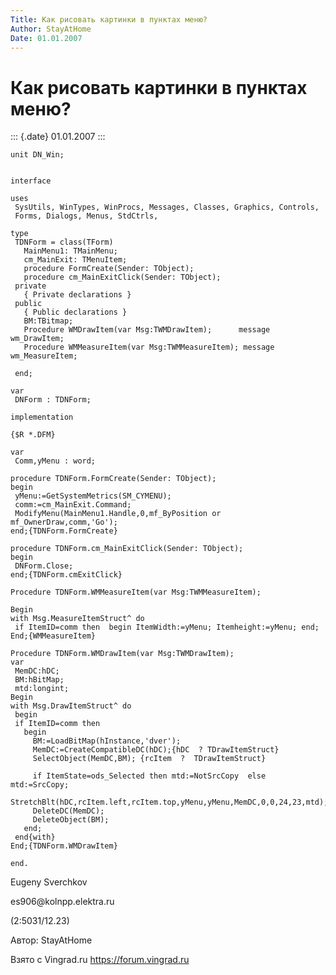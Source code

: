 ```yaml
---
Title: Как рисовать картинки в пунктах меню?
Author: StayAtHome
Date: 01.01.2007
---
```



Как рисовать картинки в пунктах меню?
=====================================

::: {.date}
01.01.2007
:::

    unit DN_Win;

     
    interface
     
    uses
     SysUtils, WinTypes, WinProcs, Messages, Classes, Graphics, Controls,
     Forms, Dialogs, Menus, StdCtrls,
     
    type
     TDNForm = class(TForm)
       MainMenu1: TMainMenu;
       cm_MainExit: TMenuItem;
       procedure FormCreate(Sender: TObject);
       procedure cm_MainExitClick(Sender: TObject);
     private
       { Private declarations }
     public
       { Public declarations }
       BM:TBitmap;
       Procedure WMDrawItem(var Msg:TWMDrawItem);      message wm_DrawItem;
       Procedure WMMeasureItem(var Msg:TWMMeasureItem); message
    wm_MeasureItem;
     
     end;
     
    var
     DNForm : TDNForm;
     
    implementation
     
    {$R *.DFM}
     
    var
     Comm,yMenu : word;
     
    procedure TDNForm.FormCreate(Sender: TObject);
    begin
     yMenu:=GetSystemMetrics(SM_CYMENU);
     comm:=cm_MainExit.Command;
     ModifyMenu(MainMenu1.Handle,0,mf_ByPosition or mf_OwnerDraw,comm,'Go');
    end;{TDNForm.FormCreate}
     
    procedure TDNForm.cm_MainExitClick(Sender: TObject);
    begin
     DNForm.Close;
    end;{TDNForm.cmExitClick}
     
    Procedure TDNForm.WMMeasureItem(var Msg:TWMMeasureItem);
     
    Begin
    with Msg.MeasureItemStruct^ do
     if ItemID=comm then  begin ItemWidth:=yMenu; Itemheight:=yMenu; end;
    End;{WMMeasureItem}
     
    Procedure TDNForm.WMDrawItem(var Msg:TWMDrawItem);
    var
     MemDC:hDC;
     BM:hBitMap;
     mtd:longint;
    Begin
    with Msg.DrawItemStruct^ do
     begin
     if ItemID=comm then
       begin
         BM:=LoadBitMap(hInstance,'dver');
         MemDC:=CreateCompatibleDC(hDC);{hDC  ? TDrawItemStruct}
         SelectObject(MemDC,BM); {rcItem  ?  TDrawItemStruct}
     
         if ItemState=ods_Selected then mtd:=NotSrcCopy  else mtd:=SrcCopy;
     
    StretchBlt(hDC,rcItem.left,rcItem.top,yMenu,yMenu,MemDC,0,0,24,23,mtd);
         DeleteDC(MemDC);
         DeleteObject(BM);
       end;
     end{with}
    End;{TDNForm.WMDrawItem}
     
    end.

Eugeny Sverchkov

es906\@kolnpp.elektra.ru

(2:5031/12.23)

Автор: StayAtHome

Взято с Vingrad.ru <https://forum.vingrad.ru>
